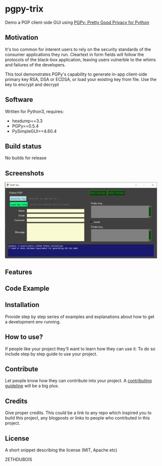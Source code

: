 # pgpy-trix
Demo a PGP client-side GUI using [PGPy: Pretty Good Privacy for Python](https://github.com/SecurityInnovation/PGPy)

## Motivation
It's too common for interent users to rely on the security standards of the consumer applications they run. Cleartext in form fields will follow the protocols of the black-box application, leaving users vulnerble to the whims and failures of the developers. 

This tool demonstrates PGPy's capability to generate in-app client-side primary key RSA, DSA or ECDSA, or load your existing key from file. Use the key to encrypt and decrypt

## Software

Written for Python3, requires:

* hexdump==3.3
* PGPy==0.5.4
* PySimpleGUI==4.60.4

## Build status
No builds for release

 
## Screenshots
![screencap](screencap.png)


## Features


## Code Example

## Installation
Provide step by step series of examples and explanations about how to get a development env running.

## How to use?
If people like your project they’ll want to learn how they can use it. To do so include step by step guide to use your project.

## Contribute

Let people know how they can contribute into your project. A [contributing guideline](https://github.com/zulip/zulip-electron/blob/master/CONTRIBUTING.md) will be a big plus.

## Credits
Give proper credits. This could be a link to any repo which inspired you to build this project, any blogposts or links to people who contrbuted in this project. 

## License
A short snippet describing the license (MIT, Apache etc)

ZETHDUBOIS
